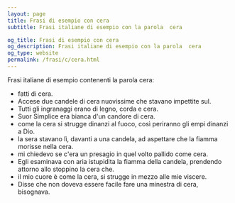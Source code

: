 ```yaml
---
layout: page
title: Frasi di esempio con cera 
subtitle: Frasi italiane di esempio con la parola  cera

og_title: Frasi di esempio con cera 
og_description: Frasi italiane di esempio con la parola  cera
og_type: website
permalink: /frasi/c/cera.html
---
```


Frasi italiane di esempio contenenti la parola cera:


- fatti di cera.
- Accese due candele di cera nuovissime che stavano impettite sul.
- Tutti gli ingranaggi erano di legno, corda e cera.
- Suor Simplice era bianca d'un candore di cera.
- come la cera si strugge dinanzi al fuoco, così periranno gli empi dinanzi a Dio.
- la sera stavano lì, davanti a una candela, ad aspettare che la fiamma morisse nella cera.
- mi chiedevo se c'era un presagio in quel volto pallido come cera.
- Egli esaminava con aria istupidita la fiamma della candela, prendendo attorno allo stoppino la cera che.
- il mio cuore è come la cera, si strugge in mezzo alle mie viscere.
- Disse che non doveva essere facile fare una minestra di cera, bisognava.
